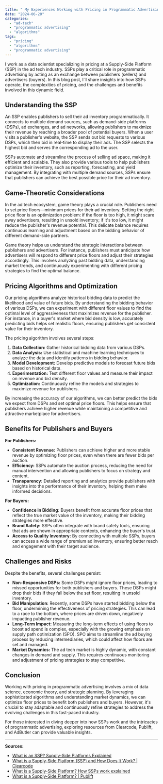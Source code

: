 ```yaml
---
title: " My Experiences Working with Pricing in Programmatic Advertising"
date: "2024-06-20"
categories: 
  - "ad-tech"
  - "programmatic advertising"
  - "algorithms"
tags: 
  - "pricing"
  - "algorithms"
  - "programmatic advertising"
---
```


I work as a data scientist specializing in pricing at a Supply-Side Platform (SSP) in the ad tech industry. SSPs play a critical role in programmatic advertising by acting as an exchange between publishers (sellers) and advertisers (buyers). In this blog post, I'll share insights into how SSPs operate, the complexities of pricing, and the challenges and benefits involved in this dynamic field.

## Understanding the SSP

An SSP enables publishers to sell their ad inventory programmatically. It connects to multiple demand sources, such as demand-side platforms (DSPs), ad exchanges, and ad networks, allowing publishers to maximize their revenue by reaching a broader pool of potential buyers. When a user visits a publisher's website, the SSP sends out bid requests to various DSPs, which then bid in real-time to display their ads. The SSP selects the highest bid and serves the corresponding ad to the user.

SSPs automate and streamline the process of selling ad space, making it efficient and scalable. They also provide various tools to help publishers optimize their inventory, such as reporting, forecasting, and yield management. By integrating with multiple demand sources, SSPs ensure that publishers can achieve the best possible price for their ad inventory.

## Game-Theoretic Considerations

In the ad tech ecosystem, game theory plays a crucial role. Publishers need to set price floors—minimum prices for their ad inventory. Setting the right price floor is an optimization problem: if the floor is too high, it might scare away advertisers, resulting in unsold inventory; if it's too low, it might reduce the publisher's revenue potential. This delicate balance requires continuous learning and adjustment based on the bidding behavior of different demand-side partners.

Game theory helps us understand the strategic interactions between publishers and advertisers. For instance, publishers must anticipate how advertisers will respond to different price floors and adjust their strategies accordingly. This involves analyzing past bidding data, understanding market trends, and continuously experimenting with different pricing strategies to find the optimal balance.

## Pricing Algorithms and Optimization

Our pricing algorithms analyze historical bidding data to predict the likelihood and value of future bids. By understanding the bidding behavior of various DSPs, we can experiment with different floor values to find the optimal level of aggressiveness that maximizes revenue for the publisher. For instance, in a buyer's market where bid density is low, accurately predicting bids helps set realistic floors, ensuring publishers get consistent value for their inventory.

The pricing algorithm involves several steps:
1. **Data Collection:** Gather historical bidding data from various DSPs.
2. **Data Analysis:** Use statistical and machine learning techniques to analyze the data and identify patterns in bidding behavior.
3. **Model Development:** Develop predictive models to forecast future bids based on historical data.
4. **Experimentation:** Test different floor values and measure their impact on revenue and bid density.
5. **Optimization:** Continuously refine the models and strategies to maximize revenue for publishers.

By increasing the accuracy of our algorithms, we can better predict the bids we expect from DSPs and set optimal price floors. This helps ensure that publishers achieve higher revenue while maintaining a competitive and attractive marketplace for advertisers.

## Benefits for Publishers and Buyers

**For Publishers:**
- **Consistent Revenue:** Publishers can achieve higher and more stable revenue by optimizing floor prices, even when there are fewer bids per auction.
- **Efficiency:** SSPs automate the auction process, reducing the need for manual intervention and allowing publishers to focus on strategy and content.
- **Transparency:** Detailed reporting and analytics provide publishers with insights into the performance of their inventory, helping them make informed decisions.

**For Buyers:**
- **Confidence in Bidding:** Buyers benefit from accurate floor prices that reflect the true market value of the inventory, making their bidding strategies more effective.
- **Brand Safety:** SSPs often integrate with brand safety tools, ensuring that ads are shown in appropriate contexts, enhancing the buyer's trust.
- **Access to Quality Inventory:** By connecting with multiple SSPs, buyers can access a wide range of premium ad inventory, ensuring better reach and engagement with their target audience.

## Challenges and Risks

Despite the benefits, several challenges persist:
- **Non-Responsive DSPs:** Some DSPs might ignore floor prices, leading to missed opportunities for both publishers and buyers. These DSPs might drop their bids if they fall below the set floor, resulting in unsold inventory.
- **Bid Manipulation:** Recently, some DSPs have started bidding below the floor, undermining the effectiveness of pricing strategies. This can lead to a race to the bottom, where prices are driven down, negatively impacting publisher revenue.
- **Long-Term Impact:** Measuring the long-term effects of using floors to boost ad spend is complex, especially with the growing emphasis on supply path optimization (SPO). SPO aims to streamline the ad buying process by reducing intermediaries, which could affect how floors are set and managed.
- **Market Dynamics:** The ad tech market is highly dynamic, with constant changes in demand and supply. This requires continuous monitoring and adjustment of pricing strategies to stay competitive.

## Conclusion

Working with pricing in programmatic advertising involves a mix of data science, economic theory, and strategic planning. By leveraging sophisticated algorithms and understanding market dynamics, we can optimize floor prices to benefit both publishers and buyers. However, it's crucial to stay adaptable and continuously refine strategies to address the evolving challenges in this fast-paced industry.

For those interested in diving deeper into how SSPs work and the intricacies of programmatic advertising, exploring resources from Clearcode, Publift, and AdButler can provide valuable insights.

---

**Sources:**
- [What is an SSP? Supply-Side Platforms Explained](https://www.adtechexplained.com/what-is-an-ssp-supply-side-platform/)
- [What is a Supply-Side Platform (SSP) and How Does It Work? | Clearcode](https://www.clearcode.cc/blog/what-is-an-ssp/)
- [What is a Supply-Side Platform? How SSPs work explained](https://www.adbutler.com/blog/what-is-a-supply-side-platform-how-ssps-work-explained/)
- [What is a Supply-Side Platform? | Publift](https://www.publift.com/blog/what-is-a-supply-side-platform)